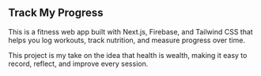 ## Track My Progress

This is a fitness web app built with Next.js, Firebase, and Tailwind CSS that helps you log workouts, track nutrition, and measure progress over time.

This project is my take on the idea that health is wealth, making it easy to record, reflect, and improve every session.

